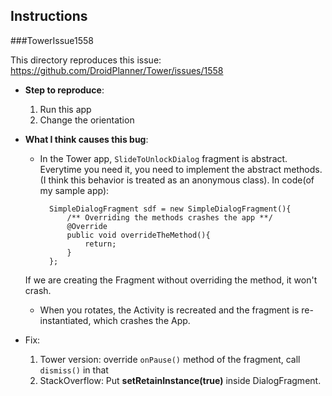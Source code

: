 ## Instructions 

###TowerIssue1558

This directory reproduces this issue: https://github.com/DroidPlanner/Tower/issues/1558 

* __Step to reproduce__:
	1. Run this app
	2. Change the orientation
* __What I think causes this bug__:
	* In the Tower app, `SlideToUnlockDialog` fragment is abstract. Everytime you need it, you need to implement the abstract methods.(I think this behavior is treated as an anonymous class). In code(of my sample app):
	
			SimpleDialogFragment sdf = new SimpleDialogFragment(){
            	/** Overriding the methods crashes the app **/
            	@Override 
            	public void overrideTheMethod(){
                	return;
            	}
        	};
	
	 If we are creating the Fragment without overriding the method, it won't crash.
	 
	* When you rotates, the Activity is recreated and the fragment is re-instantiated, which crashes the App.
	
	
	
	
* Fix:
	1. Tower version: override `onPause()` method of the fragment, call `dismiss()` in that
	2. StackOverflow: Put __setRetainInstance(true)__ inside DialogFragment.
		